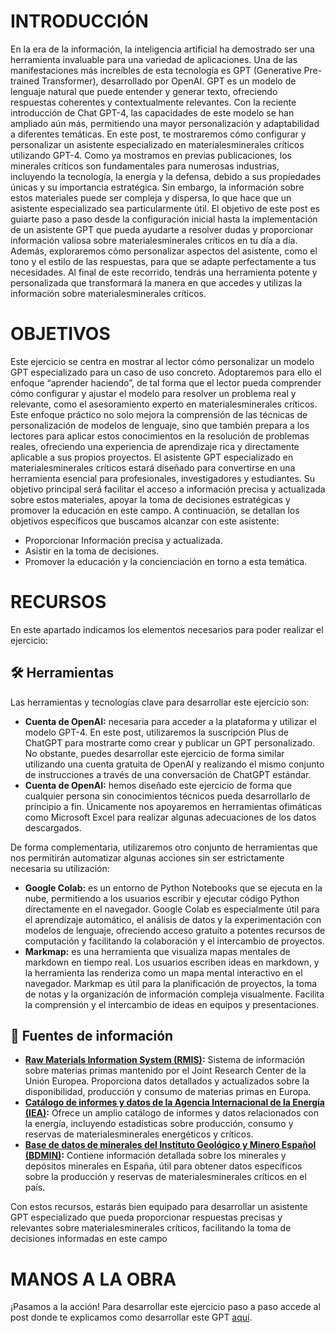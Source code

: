 # INTRODUCCIÓN

En la era de la información, la inteligencia artificial ha demostrado ser una herramienta invaluable para una variedad de aplicaciones. Una de las manifestaciones más increíbles de esta tecnología es GPT  (Generative Pre-trained Transformer), desarrollado por OpenAI. GPT es un modelo de lenguaje natural que puede entender y generar texto, ofreciendo respuestas coherentes y contextualmente relevantes. Con la reciente introducción de Chat GPT-4, las capacidades de este modelo se han ampliado aún más, permitiendo una mayor personalización y adaptabilidad a diferentes temáticas.
En este post, te mostraremos cómo configurar y personalizar un asistente especializado en materialesminerales críticos utilizando GPT-4. Como ya mostramos en previas publicaciones, los minerales críticos son fundamentales para numerosas industrias, incluyendo la tecnología, la energía y la defensa, debido a sus propiedades únicas y su importancia estratégica. Sin embargo, la información sobre estos materiales puede ser compleja y dispersa, lo que hace que un asistente especializado sea particularmente útil.
El objetivo de este post es guiarte paso a paso desde la configuración inicial hasta la implementación de un asistente GPT que pueda ayudarte a resolver dudas y proporcionar información valiosa sobre materialesminerales críticos en tu día a día. Además, exploraremos cómo personalizar aspectos del asistente, como el tono y el estilo de las respuestas, para que se adapte perfectamente a tus necesidades. Al final de este recorrido, tendrás una herramienta potente y personalizada que transformará la manera en que accedes y utilizas la información sobre materialesminerales críticos.

# OBJETIVOS

Este ejercicio se centra en mostrar al lector cómo personalizar un modelo GPT especializado para un caso de uso concreto. Adoptaremos para ello el enfoque “aprender haciendo”, de tal forma que el lector pueda comprender cómo configurar y ajustar el modelo para resolver un problema real y relevante, como el asesoramiento experto en materialesminerales críticos. Este enfoque práctico no solo mejora la comprensión de las técnicas de personalización de modelos de lenguaje, sino que también prepara a los lectores para aplicar estos conocimientos en la resolución de problemas reales, ofreciendo una experiencia de aprendizaje rica y directamente aplicable a sus propios proyectos.
El asistente GPT especializado en materialesminerales críticos estará diseñado para convertirse en una herramienta esencial para profesionales, investigadores y estudiantes. Su objetivo principal será facilitar el acceso a información precisa y actualizada sobre estos materiales, apoyar la toma de decisiones estratégicas y promover la educación en este campo. A continuación, se detallan los objetivos específicos que buscamos alcanzar con este asistente:
* Proporcionar Información precisa y actualizada.
* Asistir en la toma de decisiones.
* Promover la educación y la concienciación en torno a esta temática.

# RECURSOS

En este apartado indicamos los elementos necesarios para poder realizar el ejercicio:

## 🛠 Herramientas
Las herramientas y tecnologías clave para desarrollar este ejercicio son:
- **Cuenta de OpenAI:** necesaria para acceder a la plataforma y utilizar el modelo GPT-4. En este post, utilizaremos la suscripción Plus de ChatGPT para mostrarte como crear y publicar un GPT personalizado. No obstante, puedes desarrollar este ejercicio de forma similar utilizando una cuenta gratuita de OpenAI y realizando el mismo conjunto de instrucciones a través de una conversación de ChatGPT estándar.
- **Cuenta de OpenAI:** hemos diseñado este ejercicio de forma que cualquier persona sin conocimientos técnicos pueda desarrollarlo de principio a fin. Únicamente nos apoyaremos en herramientas ofimáticas como Microsoft Excel para realizar algunas adecuaciones de los datos descargados.
  
De forma complementaria, utilizaremos otro conjunto de herramientas que nos permitirán automatizar algunas acciones sin ser estrictamente necesaria su utilización:
- **Google Colab:** es un entorno de Python Notebooks que se ejecuta en la nube, permitiendo a los usuarios escribir y ejecutar código Python directamente en el navegador. Google Colab es especialmente útil para el aprendizaje automático, el análisis de datos y la experimentación con modelos de lenguaje, ofreciendo acceso gratuito a potentes recursos de computación y facilitando la colaboración y el intercambio de proyectos.
- **Markmap:** es una herramienta que visualiza mapas mentales de markdown en tiempo real. Los usuarios escriben ideas en markdown, y la herramienta las renderiza como un mapa mental interactivo en el navegador. Markmap es útil para la planificación de proyectos, la toma de notas y la organización de información compleja visualmente. Facilita la comprensión y el intercambio de ideas en equipos y presentaciones.

## 💾 Fuentes de información
- **[Raw Materials Information System (RMIS)](https://rmis.jrc.ec.europa.eu/):** Sistema de información sobre materias primas mantenido por el Joint Research Center de la Unión Europea. Proporciona datos detallados y actualizados sobre la disponibilidad, producción y consumo de materias primas en Europa.
- **[Catálogo de informes y datos de la Agencia Internacional de la Energía (IEA)](https://www.iea.org/data-and-statistics):** Ofrece un amplio catálogo de informes y datos relacionados con la energía, incluyendo estadísticas sobre producción, consumo y reservas de materialesminerales energéticos y críticos.
- **[Base de datos de minerales del Instituto Geológico y Minero Español (BDMIN)](https://info.igme.es/catalogo/resource.aspx?portal=1&catalog=3&ctt=1&lang=spa&dlang=eng&llt=dropdown&master=infoigme&shdt=false&shfo=false&resource=23):** Contiene información detallada sobre los minerales y depósitos minerales en España, útil para obtener datos específicos sobre la producción y reservas de materialesminerales críticos en el país.

Con estos recursos, estarás bien equipado para desarrollar un asistente GPT especializado que pueda proporcionar respuestas precisas y relevantes sobre materialesminerales críticos, facilitando la toma de decisiones informadas en este campo

# MANOS A LA OBRA

¡Pasamos a la acción! Para desarrollar este ejercicio paso a paso accede al post donde te explicamos como desarrollar este GPT [aquí](https://datos.gob.es/). 
